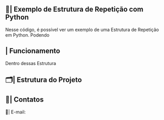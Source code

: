  ## 📑| Exemplo de Estrutura de Repetição com Python 

   Nesse código, é possível ver um exemplo de uma Estrutura de Repetição em Python. Podendo 

 ## | Funcionamento

  Dentro dessas Estrutura 
 
 ## 🗂️| Estrutura do Projeto



 ## 📱| Contatos

   📩| E-mail: 
 
